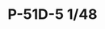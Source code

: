 ---
title: "P-51D-5 1/48"
price: 3800.00 
desc: "PROFIPACK, P-51D-5 1/48, razmera: 1/48"
img_path: "/assets/img/82101.jpg"
brand: AMMO
available: true
special_offer: false
new: false
soon: false
cat: "Plasticne-Makete"
subcat: "PM-EDUARD"
subsubcat: ""
sifra: "82101"
---